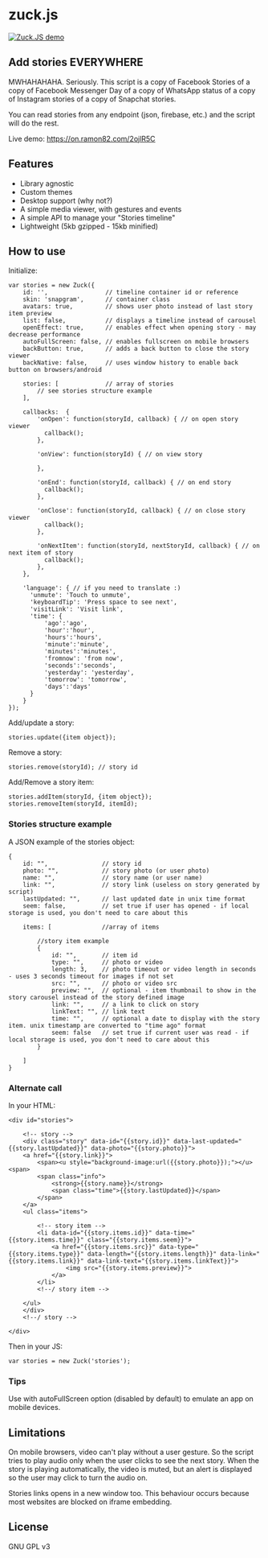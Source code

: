 # zuck.js

[![Zuck.JS demo](https://j.gifs.com/k5xnrJ.gif)](https://on.ramon82.com/2ojlR5C)

## Add stories EVERYWHERE
MWHAHAHAHA. Seriously. This script is a copy of Facebook Stories of a copy of Facebook Messenger Day of a copy of WhatsApp status of a copy of Instagram stories of a copy of Snapchat stories. 

You can read stories from any endpoint (json, firebase, etc.) and the script will do the rest.

Live demo: https://on.ramon82.com/2ojlR5C


## Features
* Library agnostic
* Custom themes
* Desktop support (why not?)
* A simple media viewer, with gestures and events
* A simple API to manage your "Stories timeline"
* Lightweight (5kb gzipped - 15kb minified)

## How to use
Initialize:

    var stories = new Zuck({
        id: '',                // timeline container id or reference
        skin: 'snapgram',      // container class
        avatars: true,         // shows user photo instead of last story item preview
        list: false,           // displays a timeline instead of carousel
        openEffect: true,      // enables effect when opening story - may decrease performance
        autoFullScreen: false, // enables fullscreen on mobile browsers
        backButton: true,      // adds a back button to close the story viewer
        backNative: false,     // uses window history to enable back button on browsers/android
        
        stories: [             // array of stories
            // see stories structure example
        ],
        
        callbacks:  {
            'onOpen': function(storyId, callback) { // on open story viewer
              callback();
            },

            'onView': function(storyId) { // on view story

            },

            'onEnd': function(storyId, callback) { // on end story
              callback();
            },

            'onClose': function(storyId, callback) { // on close story viewer
              callback();
            },

            'onNextItem': function(storyId, nextStoryId, callback) { // on next item of story
              callback();
            },
        },
        
        'language': { // if you need to translate :)
          'unmute': 'Touch to unmute',
          'keyboardTip': 'Press space to see next',
          'visitLink': 'Visit link',
          'time': {
              'ago':'ago', 
              'hour':'hour', 
              'hours':'hours', 
              'minute':'minute', 
              'minutes':'minutes', 
              'fromnow': 'from now', 
              'seconds':'seconds', 
              'yesterday': 'yesterday', 
              'tomorrow': 'tomorrow', 
              'days':'days'
          }
        }
    });

Add/update a story:

    stories.update({item object});

Remove a story:

    stories.remove(storyId); // story id

Add/Remove a story item:

    stories.addItem(storyId, {item object});
    stories.removeItem(storyId, itemId);


### Stories structure example
A JSON example of the stories object:

    {
        id: "",               // story id
        photo: "",            // story photo (or user photo)
        name: "",             // story name (or user name)
        link: "",             // story link (useless on story generated by script)
        lastUpdated: "",      // last updated date in unix time format
        seem: false,          // set true if user has opened - if local storage is used, you don't need to care about this 
        
        items: [              //array of items
            
            //story item example
            {
                id: "",       // item id
                type: "",     // photo or video
                length: 3,    // photo timeout or video length in seconds - uses 3 seconds timeout for images if not set
                src: "",      // photo or video src
                preview: "",  // optional - item thumbnail to show in the story carousel instead of the story defined image
                link: "",     // a link to click on story
                linkText: "", // link text
                time: "",     // optional a date to display with the story item. unix timestamp are converted to "time ago" format
                seem: false   // set true if current user was read - if local storage is used, you don't need to care about this
            }
        
        ]
    }   


### Alternate call
In your HTML:

    <div id="stories">
    
        <!-- story -->
        <div class="story" data-id="{{story.id}}" data-last-updated="{{story.lastUpdated}}" data-photo="{{story.photo}}">
        <a href="{{story.link}}">
            <span><u style="background-image:url({{story.photo}});"></u><span>
            <span class="info">
                <strong>{{story.name}}</strong>
                <span class="time">{{story.lastUpdated}}</span>
            </span>
        </a>
        <ul class="items">
        
            <!-- story item -->
            <li data-id="{{story.items.id}}" data-time="{{story.items.time}}" class="{{story.items.seem}}">
                <a href="{{story.items.src}}" data-type="{{story.items.type}}" data-length="{{story.items.length}}" data-link="{{story.items.link}}" data-link-text="{{story.items.linkText}}">
                    <img src="{{story.items.preview}}">
                </a>
            </li>
            <!--/ story item -->
            
        </ul>
        </div>
        <!--/ story -->
        
    </div>
    
Then in your JS:

    var stories = new Zuck('stories'); 


### Tips
Use with autoFullScreen option (disabled by default) to emulate an app on mobile devices.


## Limitations
On mobile browsers, video can't play without a user gesture. So the script tries to play audio only when the user clicks to see the next story. 
When the story is playing automatically, the video is muted, but an alert is displayed so the user may click to turn the audio on.

Stories links opens in a new window too. This behaviour occurs because most websites are blocked on iframe embedding. 


## License
GNU GPL v3